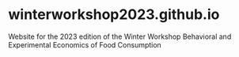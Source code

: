 # winterworkshop2023.github.io
Website for the 2023 edition of the Winter Workshop Behavioral and Experimental Economics of Food Consumption
